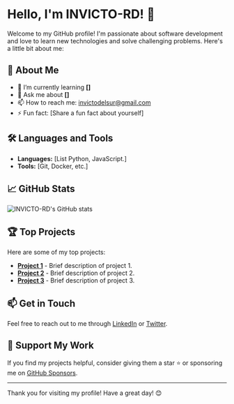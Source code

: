 # Hello, I'm INVICTO-RD! 👋

Welcome to my GitHub profile! I'm passionate about software development and love to learn new technologies and solve challenging problems. Here's a little bit about me:

## 🚀 About Me

- 🌱 I’m currently learning **[]**
- 💬 Ask me about **[]**
- 📫 How to reach me: [invictodelsur@gmail.com](marcos:invictodelsur@gmail.com)
- ⚡ Fun fact: [Share a fun fact about yourself]

## 🛠️ Languages and Tools

- **Languages:** [List Python, JavaScript.]
- **Tools:** [Git, Docker, etc.]

## 📈 GitHub Stats

![INVICTO-RD's GitHub stats](https://github-readme-stats.vercel.app/api?username=INVICTO-RD&show_icons=true&theme=radical)

## 🏆 Top Projects

Here are some of my top projects:

- [**Project 1**](https://github.com/INVICTO-RD/NUNGUNO) - Brief description of project 1.
- [**Project 2**](https://github.com/INVICTO-RD/NINGUNO-2) - Brief description of project 2.
- [**Project 3**](https://github.com/INVICTO-RD/NINGUNO-3) - Brief description of project 3.

## 📫 Get in Touch

Feel free to reach out to me through [LinkedIn](https://www.linkedin.com/in/your-profile) or [Twitter](https://twitter.com/your-profile).

## 🌟 Support My Work

If you find my projects helpful, consider giving them a star ⭐ or sponsoring me on [GitHub Sponsors](https://github.com/sponsors/your-username).

---

Thank you for visiting my profile! Have a great day! 😊
